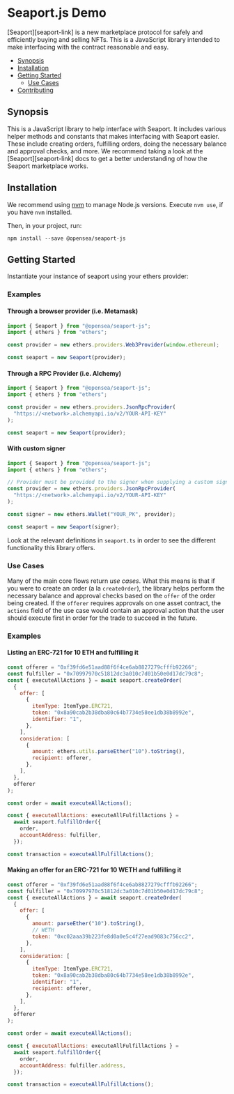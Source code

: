 # Seaport.js Demo

[Seaport][seaport-link] is a new marketplace protocol for safely and efficiently buying and selling NFTs. This is a JavaScript library intended to make interfacing with the contract reasonable and easy.

- [Synopsis](#synopsis)
- [Installation](#installation)
- [Getting Started](#getting-started)
  - [Use Cases](#use-cases)
- [Contributing](#contributing)

## Synopsis

This is a JavaScript library to help interface with Seaport. It includes various helper methods and constants that makes interfacing with Seaport easier. These include creating orders, fulfilling orders, doing the necessary balance and approval checks, and more. We recommend taking a look at the [Seaport][seaport-link] docs to get a better understanding of how the Seaport marketplace works.

## Installation

We recommend using [nvm](https://github.com/nvm-sh/nvm) to manage Node.js versions. Execute `nvm use`, if you have `nvm` installed.

Then, in your project, run:

```console
npm install --save @opensea/seaport-js
```

## Getting Started

Instantiate your instance of seaport using your ethers provider:

### Examples

#### Through a browser provider (i.e. Metamask)

```js
import { Seaport } from "@opensea/seaport-js";
import { ethers } from "ethers";

const provider = new ethers.providers.Web3Provider(window.ethereum);

const seaport = new Seaport(provider);
```

#### Through a RPC Provider (i.e. Alchemy)

```js
import { Seaport } from "@opensea/seaport-js";
import { ethers } from "ethers";

const provider = new ethers.providers.JsonRpcProvider(
  "https://<network>.alchemyapi.io/v2/YOUR-API-KEY"
);

const seaport = new Seaport(provider);
```

#### With custom signer

```js
import { Seaport } from "@opensea/seaport-js";
import { ethers } from "ethers";

// Provider must be provided to the signer when supplying a custom signer
const provider = new ethers.providers.JsonRpcProvider(
  "https://<network>.alchemyapi.io/v2/YOUR-API-KEY"
);

const signer = new ethers.Wallet("YOUR_PK", provider);

const seaport = new Seaport(signer);
```

Look at the relevant definitions in `seaport.ts` in order to see the different functionality this library offers.

### Use Cases

Many of the main core flows return _use cases_. What this means is that if you were to create an order (a la `createOrder`), the library helps perform the necessary balance and approval checks based on the `offer` of the order being created. If the `offerer` requires approvals on one asset contract, the `actions` field of the use case would contain an approval action that the user should execute first in order for the trade to succeed in the future.

### Examples

#### Listing an ERC-721 for 10 ETH and fulfilling it

```js
const offerer = "0xf39fd6e51aad88f6f4ce6ab8827279cfffb92266";
const fulfiller = "0x70997970c51812dc3a010c7d01b50e0d17dc79c8";
const { executeAllActions } = await seaport.createOrder(
  {
    offer: [
      {
        itemType: ItemType.ERC721,
        token: "0x8a90cab2b38dba80c64b7734e58ee1db38b8992e",
        identifier: "1",
      },
    ],
    consideration: [
      {
        amount: ethers.utils.parseEther("10").toString(),
        recipient: offerer,
      },
    ],
  },
  offerer
);

const order = await executeAllActions();

const { executeAllActions: executeAllFulfillActions } =
  await seaport.fulfillOrder({
    order,
    accountAddress: fulfiller,
  });

const transaction = executeAllFulfillActions();
```

#### Making an offer for an ERC-721 for 10 WETH and fulfilling it

```js
const offerer = "0xf39fd6e51aad88f6f4ce6ab8827279cfffb92266";
const fulfiller = "0x70997970c51812dc3a010c7d01b50e0d17dc79c8";
const { executeAllActions } = await seaport.createOrder(
  {
    offer: [
      {
        amount: parseEther("10").toString(),
        // WETH
        token: "0xc02aaa39b223fe8d0a0e5c4f27ead9083c756cc2",
      },
    ],
    consideration: [
      {
        itemType: ItemType.ERC721,
        token: "0x8a90cab2b38dba80c64b7734e58ee1db38b8992e",
        identifier: "1",
        recipient: offerer,
      },
    ],
  },
  offerer
);

const order = await executeAllActions();

const { executeAllActions: executeAllFulfillActions } =
  await seaport.fulfillOrder({
    order,
    accountAddress: fulfiller.address,
  });

const transaction = executeAllFulfillActions();
```
